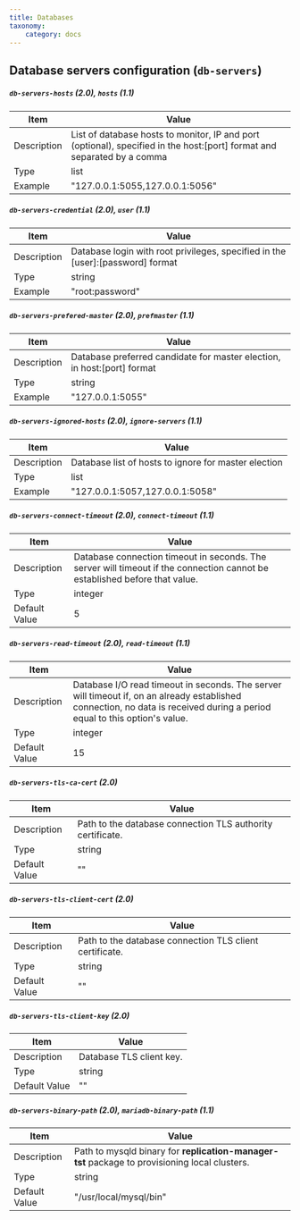 ```yaml
---
title: Databases
taxonomy:
    category: docs
---
```


## Database servers configuration (`db-servers`)

##### `db-servers-hosts` (2.0), `hosts` (1.1)

| Item | Value |
| ---- | ----- |
| Description | List of database hosts to monitor, IP and port (optional), specified in the host:[port] format and separated by a comma |
| Type | list |
| Example | "127.0.0.1:5055,127.0.0.1:5056" |

##### `db-servers-credential` (2.0), `user` (1.1)

| Item | Value |
| ---- | ----- |
| Description | Database login with root privileges, specified in the [user]:[password] format |
| Type | string |
| Example | "root:password" |

##### `db-servers-prefered-master` (2.0), `prefmaster` (1.1)

| Item          | Value |
| ----          | ----- |
| Description   | Database preferred candidate for master election, in host:[port] format |
| Type          | string |
| Example       | "127.0.0.1:5055" |

##### `db-servers-ignored-hosts` (2.0), `ignore-servers` (1.1)

| Item          | Value |
| ----          | ----- |
| Description   | Database list of hosts to ignore for master election |
| Type          | list |
| Example       | "127.0.0.1:5057,127.0.0.1:5058" |

##### `db-servers-connect-timeout` (2.0), `connect-timeout` (1.1)

| Item          | Value |
| ----          | ----- |
| Description   | Database connection timeout in seconds. The server will timeout if the connection cannot be established before that value. |
| Type          | integer |
| Default Value | 5 |

##### `db-servers-read-timeout` (2.0), `read-timeout` (1.1)

| Item          | Value |
| ----          | ----- |
| Description   | Database I/O read timeout in seconds. The server will timeout if, on an already established connection, no data is received during a period equal to this option's value. |
| Type          | integer |
| Default Value | 15 |

##### `db-servers-tls-ca-cert` (2.0)

| Item          | Value |
| ----          | ----- |
| Description   | Path to the database connection TLS authority certificate. |
| Type          | string |
| Default Value | "" |

##### `db-servers-tls-client-cert` (2.0)

| Item          | Value |
| ----          | ----- |
| Description   | Path to the database connection TLS client certificate. |
| Type          | string |
| Default Value | "" |

##### `db-servers-tls-client-key` (2.0)

| Item          | Value |
| ----          | ----- |
| Description   | Database TLS client key. |
| Type          | string |
| Default Value | "" |

##### `db-servers-binary-path` (2.0), `mariadb-binary-path` (1.1)

| Item          | Value |
| ----          | ----- |
| Description   | Path to mysqld binary for **replication-manager-tst** package to provisioning local clusters. |
| Type          | string |
| Default Value | "/usr/local/mysql/bin" |
